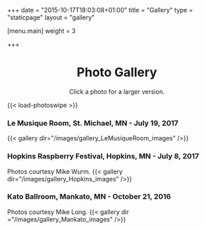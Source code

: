 +++
date = "2015-10-17T18:03:08+01:00"
title = "Gallery"
type = "staticpage"
layout = "gallery"

[menu.main]
weight = 3

+++
<h1 style="text-align: center">Photo Gallery</h1>
<p style="text-align: center">Click a photo for a larger version.</p>

{{< load-photoswipe >}}

### Le Musique Room, St. Michael, MN - July 19, 2017
{{< gallery dir="/images/gallery_LeMusiqueRoom_images" />}}

### Hopkins Raspberry Festival, Hopkins, MN - July 8, 2017
Photos courtesy Mike Wurm.
{{< gallery dir="/images/gallery_Hopkins_images" />}}

### Kato Ballroom, Mankato, MN - October 21, 2016
Photos courtesy Mike Long.
{{< gallery dir ="/images/gallery_Mankato_images" />}}